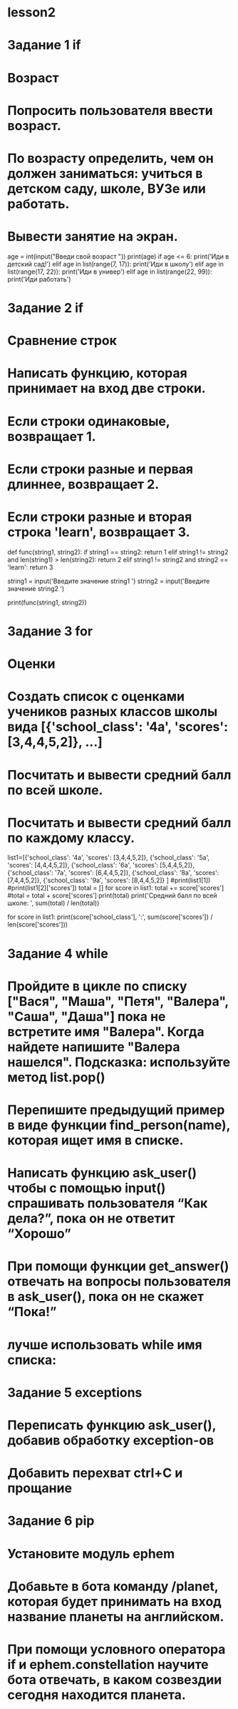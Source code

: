 # lesson2

# Задание 1 if
# Возраст
# Попросить пользователя ввести возраст.
# По возрасту определить, чем он должен заниматься: учиться в детском саду, школе, ВУЗе или работать.
# Вывести занятие на экран.

age = int(input("Введи свой возраст "))
print(age)
if age <= 6:
    print('Иди в детский сад!')
elif age in list(range(7, 17)):
    print('Иди в школу')
elif age in list(range(17, 22)):
    print('Иди в универ')
elif age in list(range(22, 99)):
    print('Иди работать')



# Задание 2 if
# Сравнение строк
# Написать функцию, которая принимает на вход две строки.
# Если строки одинаковые, возвращает 1.
# Если строки разные и первая длиннее, возвращает 2.
# Если строки разные и вторая строка 'learn', возвращает 3.

def func(string1, string2):
    if string1 == string2:
        return 1
    elif string1 != string2 and len(string1) > len(string2):
        return 2
    elif string1 != string2 and  string2 == 'learn':
        return 3

string1 = input('Введите значение string1 ')
string2 = input('Введите значение string2 ')

print(func(string1, string2))



# Задание 3 for
# Оценки
# Создать список с оценками учеников разных классов школы вида [{'school_class': '4a', 'scores': [3,4,4,5,2]}, ...]
# Посчитать и вывести средний балл по всей школе.
# Посчитать и вывести средний балл по каждому классу.

list1=[{'school_class': '4a', 'scores': [3,4,4,5,2]},
{'school_class': '5a', 'scores': [4,4,4,5,2]},
{'school_class': '6a', 'scores': [5,4,4,5,2]},
{'school_class': '7a', 'scores': [6,4,4,5,2]},
{'school_class': '8a', 'scores': [7,4,4,5,2]},
{'school_class': '9a', 'scores': [8,4,4,5,2]}
]
#print(list1[1])
#print(list1[2]['scores'])
total = []
for score in list1:
    total += score['scores'] #total = total + score['scores']
print(total)
print('Средний балл по всей школе: ', sum(total) / len(total))

for score in list1:
    print(score['school_class'], ':', sum(score['scores']) / len(score['scores']))



# Задание 4 while
# Пройдите в цикле по списку ["Вася", "Маша", "Петя", "Валера", "Саша", "Даша"] пока не встретите имя "Валера". Когда найдете напишите "Валера нашелся". Подсказка: используйте метод list.pop()
# Перепишите предыдущий пример в виде функции find_person(name), которая ищет имя в списке.
# Написать функцию ask_user() чтобы с помощью input() спрашивать пользователя “Как дела?”, пока он не ответит “Хорошо”
# При помощи функции get_answer() отвечать на вопросы пользователя в ask_user(), пока он не скажет “Пока!”
# лучше использовать while имя списка:



# Задание 5 exceptions
# Переписать функцию ask_user(), добавив обработку exception-ов
# Добавить перехват ctrl+C и прощание



# Задание 6 pip
# Установите модуль ephem
# Добавьте в бота команду /planet, которая будет принимать на вход название планеты на английском.
# При помощи условного оператора if и ephem.constellation научите бота отвечать, в каком созвездии сегодня находится планета.